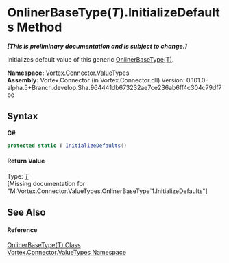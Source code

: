 # OnlinerBaseType(*T*).InitializeDefaults Method 
 _**\[This is preliminary documentation and is subject to change.\]**_

Initializes default value of this generic <a href="T_Vortex_Connector_ValueTypes_OnlinerBaseType_1.md">OnlinerBaseType(T)</a>.

**Namespace:**&nbsp;<a href="N_Vortex_Connector_ValueTypes.md">Vortex.Connector.ValueTypes</a><br />**Assembly:**&nbsp;Vortex.Connector (in Vortex.Connector.dll) Version: 0.101.0-alpha.5+Branch.develop.Sha.964441db673232ae7ce236ab6ff4c304c79df7be

## Syntax

**C#**<br />
``` C#
protected static T InitializeDefaults()
```


#### Return Value
Type: <a href="T_Vortex_Connector_ValueTypes_OnlinerBaseType_1.md">*T*</a><br />\[Missing <returns> documentation for "M:Vortex.Connector.ValueTypes.OnlinerBaseType`1.InitializeDefaults"\]

## See Also


#### Reference
<a href="T_Vortex_Connector_ValueTypes_OnlinerBaseType_1.md">OnlinerBaseType(T) Class</a><br /><a href="N_Vortex_Connector_ValueTypes.md">Vortex.Connector.ValueTypes Namespace</a><br />